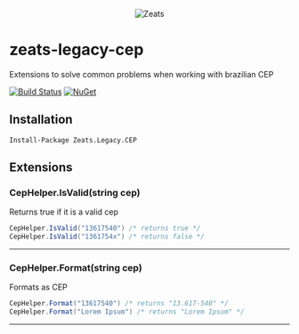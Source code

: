 ﻿<div align="center">

![Zeats](https://zeatsbalancaautomatica.blob.core.windows.net/icons/nuget.png)

</div>

# zeats-legacy-cep

Extensions to solve common problems when working with brazilian CEP

[![Build Status](https://dev.azure.com/zeats/Legacy/_apis/build/status/zeats-legacy-cep?branchName=master)](https://dev.azure.com/zeats/Legacy/_build/latest?definitionId=26&branchName=master)
[![NuGet](https://img.shields.io/nuget/v/Zeats.Legacy.CEP.svg)](https://www.nuget.org/packages/Zeats.Legacy.CEP)

## Installation

```PM>
Install-Package Zeats.Legacy.CEP
```

## Extensions

### CepHelper.IsValid(string cep)
Returns true if it is a valid cep
```c#
CepHelper.IsValid("13617540") /* returns true */
CepHelper.IsValid("1361754x") /* returns false */
```
---

### CepHelper.Format(string cep)
Formats as CEP
```c#
CepHelper.Format("13617540") /* returns "13.617-540" */
CepHelper.Format("Lorem Ipsum") /* returns "Lorem Ipsum" */
```
---

